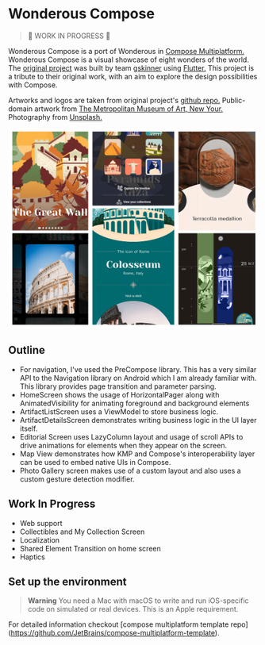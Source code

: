 # Wonderous Compose

> 🚧 WORK IN PROGRESS 🚧

Wonderous Compose is a port of Wonderous
in [Compose Multiplatform.](https://www.jetbrains.com/lp/compose-multiplatform/)
Wonderous Compose is a visual showcase of eight wonders of the world.
The [original project](https://flutter.gskinner.com/wonderous/) was built
by team [gskinner](https://gskinner.com/flutter/)
using [Flutter.](https://flutter.dev/) This project is a tribute to their original
work, with an aim to explore the design possibilities with Compose.

Artworks and logos are taken from original
project's [github repo.](https://github.com/gskinnerTeam/flutter-wonderous-app)
Public-domain artwork from
[The Metropolitan Museum of Art, New Your.](https://www.metmuseum.org/about-the-met/policies-and-documents/open-access")
Photography from [Unsplash.](https://unsplash.com/@gskinner/collections)

![Wonderous Collage](./readme_images/wonderous_collage.png)

## Outline

* For navigation, I've used the PreCompose library. This has a very similar API to the Navigation
  library on Android which I am already familiar with. This library provides page transition and
  parameter parsing.
* HomeScreen shows the usage of HorizontalPager along with AnimatedVisibility for animating
  foreground and background elements
* ArtifactListScreen uses a ViewModel to store business logic.
* ArtifactDetailsScreen demonstrates writing business logic in the UI layer itself.
* Editorial Screen uses LazyColumn layout and usage of scroll APIs to drive animations for elements
  when they appear on the screen.
* Map View demonstrates how KMP and Compose's interoperability layer can be used to embed native UIs
  in Compose.
* Photo Gallery screen makes use of a custom layout and also uses a custom gesture detection
  modifier.

## Work In Progress

* Web support
* Collectibles and My Collection Screen
* Localization
* Shared Element Transition on home screen
* Haptics

## Set up the environment

> **Warning**
> You need a Mac with macOS to write and run iOS-specific code on simulated or real devices.
> This is an Apple requirement.

For detailed information
checkout [compose multiplatform template repo] (https://github.com/JetBrains/compose-multiplatform-template).